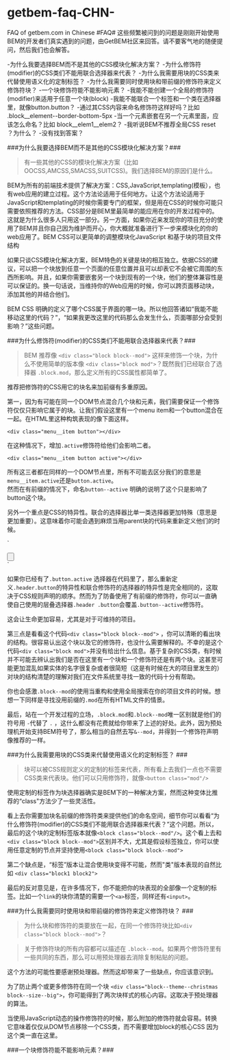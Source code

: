# getbem-faq-CHN-
FAQ of getbem.com in Chinese
#FAQ#
这些频繁被问到的问题是刚刚开始使用BEM的开发者们真实遇到的问题，由GetBEM社区来回答。请不要客气地的随便提问，然后我们也会解答。

-为什么我要选择BEM而不是其他的CSS模块化解决方案？
-为什么修饰符(modifier)的CSS类们不能用联合选择器来代表？ 
-为什么我需要用块的CSS类来代替使用语义化的定制标签？ 
-为什么我需要同时使用块和带前缀的修饰符来定义修饰符块？ 
-一个块修饰符能不能影响元素？ 
-我能不能创建一个全局的修饰符(modifier)来适用于任意一个块(block) 
-我能不能联合一个标签和一个类在选择器里，就像button.button？ 
-通过其CSS内容来命名修饰符这样好吗？比如 .block__element--border-bottom-5px 
-当一个元素嵌套在另一个元素里面，应该怎么命名？比如 block__elem1__elem2？ 
-我听说BEM不推荐全局CSS reset ？为什么？ 
-没有找到答案？ 


###为什么我要选择BEM而不是其他的CSS模块化解决方案？###

>有一些其他的CSS的模块化解决方案（比如OOCSS,AMCSS,SMACSS,SUITCSS)。我们选择BEM的原因们是什么。

BEM为所有的前端技术提供了解决方案：CSS,JavaScript,templating(模板），也有web应用的建立过程。这个方法论适用于任何地方。让这个方法论适用于JavaScript和templating的时候你需要专门的框架，但是用在CSS的时候你可能只需要依照推荐的方法。CSS部分是BEM里最简单的能应用在你的开发过程中的。这就是为什么很多人只用这一部分。另一方面，如果你近来发现你的项目充分的使用了BEM并且你自己因为维护而开心，你大概就准备进行下一步来模块化的你的web应用了。BEM CSS可以更简单的调整模块化JavaScript 和基于块的项目文件结构

如果只谈CSS模块化解决方案，BEM特色的关键是块的相互独立。依据CSS的建议，可以把一个块放到任意一个页面的任意位置并且可以却表它不会被它周围的东西所影响。并且，如果你需要嵌套另一个块到现有的一个块，他们的整体兼容性是可以保证的。换一句话说，当维持你的Web应用的时候，你可以跨页面移动块，添加其他的并结合他们。

BEM CSS 明确的定义了哪个CSS属于界面的哪一块。所以他回答诸如“我能不能移动这里的代码？”，“如果我更改这里的代码那么会发生什么，页面哪部分会受到影响？”这些问题。

###为什么修饰符(modifier)的CSS类们不能用联合选择器来代表？###

>BEM 推荐像 `<div class="block block--mod">` 这样来修饰一个块，为什么不使用简单的版本像 `<div class="block mod">`？既然我们已经联合了选择器 `.block.mod`，那么定义所有的CSS属性都简单了。

推荐把修饰符的CSS用它的块名来加前缀有多重原因。

第一，因为有可能在同一个DOM节点混合几个块和元素，我们需要保证一个修饰符仅仅只影响它属于的块。让我们假设这里有一个menu item和一个button混合在一起。在HTML里这种构筑表现的像下面这样。

`<div class="menu__item button"></div>`

在这种情况下，增加`.active`修饰符给他们会影响二者。

`<div class="menu__item button active"></div>`

所有这三者都在同样的一个DOM节点里，所有不可能去区分我们的意思是`menu__item.active`还是`button.active`。<br>然而在有前缀的情况下，命名`button--active` 明确的说明了这个只是影响了 button这个块。

另外一个重点是CSS的特异性。联合的选择器比单一类选择器更加特殊（意思是更加重要）。这意味着你可能会遇到麻烦当用parent块的代码来重新定义他们的时候。

`<div class="header">
	<button class="button active">
</div>`

如果你已经有了`.button.active` 选择器在代码里了，那么重新定义`.header.button`的特异性和联合修饰符的选择器的特异性是完全相同的，这取决于CSS规则声明的顺序。然而为了防备使用了有前缀的修饰符，你可以一直确使自己使用的层叠选择器`.header .button`会覆盖`.button--active`修饰符。

这会让生命更加容易，尤其是对于可维持的项目。

第三点是看看这个代码`<div class="block block--mod">` ，你可以清晰的看出块的结构。很容易认出这个块以及它的修饰符，也没什么需要解释的。不幸的是这个代码`<div class="block mod">`并没有给出什么信息。基于复杂的CSS类，有时候并不可能去辨认出我们是否在这里有一个块和一个修饰符还是有两个块。这甚至可能更加混乱如果实体的名字很复杂或者很简短（这是有时候在大的项目里发生的）<br>对块的结构清楚的理解对我们在文件系统里寻找一致的代码十分有帮助。

你也会感激`.block--mod`的使用当重构和使用全局搜索在你的项目文件的时候。想想一下同样是寻找没用前缀的`.mod`在所有HTML文件的情景。

最后，站在一个开发过程的立场，`.block.mod`和`.block--mod`唯一区别就是他们的符号用 `-`代替了 `.` ，这什么都没有花费就给你带来了上述的好处。此外，因为预处理机开始支持BEM符号了，那么相当的自然去写`&--mod`，并得到一个修饰符声明像推荐的一样。

###为什么我需要用块的CSS类来代替使用语义化的定制标签？ ###

>块可以被CSS规则定义的定制的标签来代表，所有看上去我们一点也不需要CSS类来代表块。他们可以只用修饰符，就像`<button class="mod"/>`

使用定制的标签作为块选择器确实是BEM下的一种解决方案，然而这种变体比推荐的“class"方法少了一些灵活性。

看上去你需要加块名前缀的修饰符类来提供他们的命名空间，细节你可以看看“为什么修饰符(modifier)的CSS类们不能用联合选择器来代表？”这个问题。所以，最后的这个块的定制标签版本就像`<block class="block--mod"/>`。这个看上去和`<div class="block block--mod">`区别并不大，尤其是假设标签独立，你可以使用任意定制的节点并坚持使用`<block class="block block--mod">`

第二个缺点是，“标签”版本让混合使用块变得不可能，然而"类"版本表现的自然比如 `<div class="block1 block2">`

最后的反对意见是，在许多情况下，你不能把你的块表现的全部像一个定制的标签。比如一个`link`的块你清楚的需要一个`<a>`标签，同样还有`<input>`。

###为什么我需要同时使用块和带前缀的修饰符来定义修饰符块？ ###

>为什么块和修饰符的类要放在一起，在同一个修饰符块比如`<div class="block block--mod">`？

>关于修饰符块的所有内容都可以描述在 `.block--mod`。如果两个修饰符里有一些共同的东西，那么可以用预处理器去消除复制粘贴的问题。

这个方法的可能性要感谢预处理器。然而这却带来了一些缺点，你应该意识到。

为了防止两个或更多修饰符在同一个块 `<div class="block--theme--christmas block--size--big">`，你可能得到了两次块样式的核心内容。这取决于预处理器的算法。

当使用JavaScript动态的操作修饰符的时候，那么附加的修饰符就会容易。转换它意味着仅仅从DOM节点移除一个CSS类，而不需要增加block的核心CSS 因为这个类一直在这里。

###一个块修饰符能不能影响元素？###
